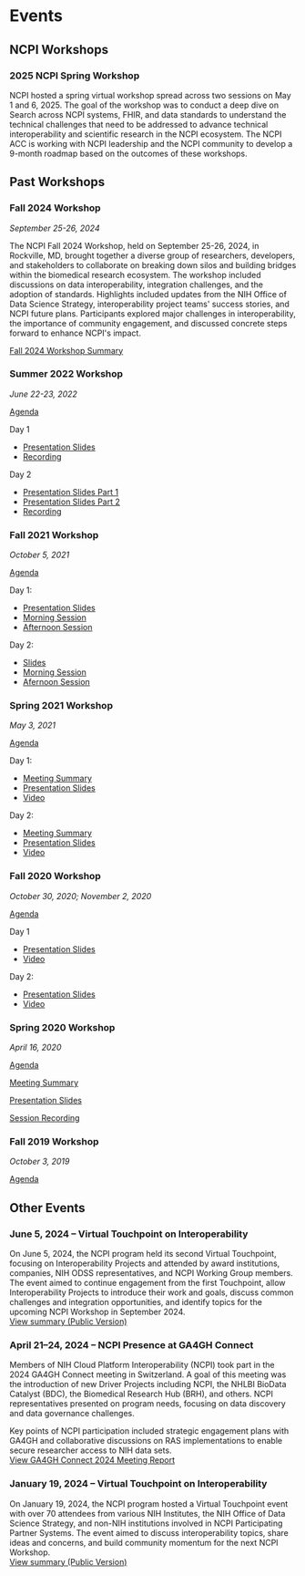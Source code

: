 # Events

## NCPI Workshops
### 2025 NCPI Spring Workshop
NCPI hosted a spring virtual workshop spread across two sessions on May 1 and 6, 2025. The goal of the workshop was to conduct a deep dive on Search across NCPI systems, FHIR, and data standards to understand the technical challenges that need to be addressed to advance technical interoperability and scientific research in the NCPI ecosystem. The NCPI ACC is working with NCPI leadership and the NCPI community to develop a 9-month roadmap based on the outcomes of these workshops.


## Past Workshops
### Fall 2024 Workshop
*September 25-26, 2024*

The NCPI Fall 2024 Workshop, held on September 25-26, 2024, in Rockville, MD, brought together a diverse group of researchers, developers, and stakeholders to collaborate on breaking down silos and building bridges within the biomedical research ecosystem. The workshop included discussions on data interoperability, integration challenges, and the adoption of standards. Highlights included updates from the NIH Office of Data Science Strategy, interoperability project teams' success stories, and NCPI future plans. Participants explored major challenges in interoperability, the importance of community engagement, and discussed concrete steps forward to enhance NCPI's impact.

[Fall 2024 Workshop Summary](Fall%202024%20Workshop.md)

### Summer 2022 Workshop
*June 22-23, 2022*

[Agenda](Workshop_Resources/Agenda-NCPI_Spring2022_Virtual_Workshop.pdf) 

Day 1
* [Presentation Slides](Workshop_Resources/NCPI_Spring2022_Workshop-Day1-22JUN2022.pdf)
* [Recording](https://youtu.be/gw92xQQOPQ4) 

Day 2
* [Presentation Slides Part 1](Workshop_Resources/NCPI-Spring-2022-Workshop-Day-2-Part-1.pdf)  
* [Presentation Slides Part 2](Workshop_Resources/NCPI-Spring-2022-Workshop-Day-2-Part-2.pdf) 
* [Recording](https://youtu.be/N8RLWqA5U40) 


### Fall 2021 Workshop
*October 5, 2021*

[Agenda](Workshop_Resources/Fall-2021-Workshop-Agenda.pdf)

Day 1:
* [Presentation Slides](Workshop_Resources/Fall-2021-Workshop-Slides-Day-1.pdf) 
* [Morning Session](https://youtu.be/FUpb7VEzJ24) 
* [Afternoon Session](https://youtu.be/_1Y3Rw6uI8c) 

Day 2: 
  * [Slides](Workshop_Resources/Fall-2021-Workshop-Slides-Day-2.pdf)  
  * [Morning Session](https://www.youtube.com/watch?v=2wBZ_2L9HBE)  
  * [Afernoon Session](https://www.youtube.com/watch?v=svZPWdGT03g)

### Spring 2021 Workshop
*May 3, 2021*

[Agenda](Workshop_Resources/Spring-2021-Workshop-Agenda.pdf)

Day 1:
* [Meeting Summary](Workshop_Resources/Spring-2021-Day-1-Summary.pdf)
* [Presentation Slides](Workshop_Resources/Spring-2021-Day-1-Slides.pdf)
* [Video](https://cbiit.webex.com/recordingservice/sites/cbiit/recording/8899a02f8e4e1039b7ef00505681aa7a/playback)

Day 2:
* [Meeting Summary](Workshop_Resources/Spring-2021-Day-2-Summary.pdf)
* [Presentation Slides](Workshop_Resources/Spring-2021-Day-2-Slides.pdf)
* [Video](https://cbiit.webex.com/recordingservice/sites/cbiit/recording/e403162f8f171039adbf0050568cfa13/playback)


### Fall 2020 Workshop
*October 30, 2020; November 2, 2020*

[Agenda](Workshop_Resources/Fall-2020-Workshop-Agenda.pdf) 

Day 1
* [Presentation Slides](Workshop_Resources/Fall-2020-Day-1.pdf)
* [Video](https://youtu.be/8HAxEvakPtk)

Day 2: 
* [Presentation Slides](Workshop_Resources/Fall-2020-Day-2.pdf)
* [Video](https://youtu.be/Tzs1N30q5Z0)


### Spring 2020 Workshop
*April 16, 2020*

[Agenda](Workshop_Resources/Spring-2020-Workshop-Agenda.pdf)

[Meeting Summary](Workshop_Resources/Spring-2020-Workshop-Summary.pdf)

[Presentation Slides](Workshop_Resources/Spring-2020-Presentation-Slides.pdf)

[Session Recording](https://drive.google.com/file/d/1sk35jfEl6RDApApJIRawfof5wkXpU5O1/view)

### Fall 2019 Workshop
*October 3, 2019*

[Agenda](Workshop_Resources/Fall-2019-Workshop-Agenda.pdf)

## Other Events

### June 5, 2024 – Virtual Touchpoint on Interoperability
On June 5, 2024, the NCPI program held its second Virtual Touchpoint, focusing on Interoperability Projects and attended by award institutions, companies, NIH ODSS representatives, and NCPI Working Group members. The event aimed to continue engagement from the first Touchpoint, allow Interoperability Projects to introduce their work and goals, discuss common challenges and integration opportunities, and identify topics for the upcoming NCPI Workshop in September 2024.  
[View summary (Public Version)](Workshop_Resources/NCPI_Virtual_Touchpoint_June_2024_Readout.pdf)

### April 21–24, 2024 – NCPI Presence at GA4GH Connect
Members of NIH Cloud Platform Interoperability (NCPI) took part in the 2024 GA4GH Connect meeting in Switzerland. A goal of this meeting was the introduction of new Driver Projects including NCPI, the NHLBI BioData Catalyst (BDC), the Biomedical Research Hub (BRH), and others. NCPI representatives presented on program needs, focusing on data discovery and data governance challenges.

Key points of NCPI participation included strategic engagement plans with GA4GH and collaborative discussions on RAS implementations to enable secure researcher access to NIH data sets.  
[View GA4GH Connect 2024 Meeting Report](Workshop_Resources/GA4GH_Connect_2024_Meeting_Report.pdf)

### January 19, 2024 – Virtual Touchpoint on Interoperability
On January 19, 2024, the NCPI program hosted a Virtual Touchpoint event with over 70 attendees from various NIH Institutes, the NIH Office of Data Science Strategy, and non-NIH institutions involved in NCPI Participating Partner Systems. The event aimed to discuss interoperability topics, share ideas and concerns, and build community momentum for the next NCPI Workshop.  
[View summary (Public Version)](Workshop_Resources/NCPI_Virtual_Touchpoint_January_2024_Readout.pdf)
